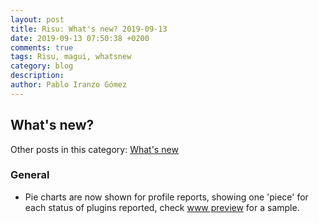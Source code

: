 ```yaml
---
layout: post
title: Risu: What's new? 2019-09-13
date: 2019-09-13 07:50:38 +0200
comments: true
tags: Risu, magui, whatsnew
category: blog
description:
author: Pablo Iranzo Gómez
---
```


## What's new?

Other posts in this category: [What's new]({tag}whatsnew)

### General

- Pie charts are now shown for profile reports, showing one 'piece' for each status of plugins reported, check [www preview](/Risu.html) for a sample.
